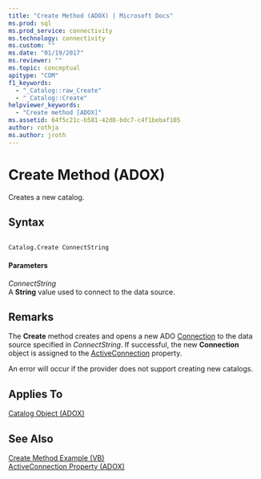 ```yaml
---
title: "Create Method (ADOX) | Microsoft Docs"
ms.prod: sql
ms.prod_service: connectivity
ms.technology: connectivity
ms.custom: ""
ms.date: "01/19/2017"
ms.reviewer: ""
ms.topic: conceptual
apitype: "COM"
f1_keywords: 
  - "_Catalog::raw_Create"
  - "_Catalog::Create"
helpviewer_keywords: 
  - "Create method [ADOX]"
ms.assetid: 64f5c21c-b581-42d8-bdc7-c4f1bebaf105
author: rothja
ms.author: jroth
---
```

# Create Method (ADOX)
Creates a new catalog.  
  
## Syntax  
  
```  
  
Catalog.Create ConnectString  
```  
  
#### Parameters  
 *ConnectString*  
 A **String** value used to connect to the data source.  
  
## Remarks  
 The **Create** method creates and opens a new ADO [Connection](../../../ado/reference/ado-api/connection-object-ado.md) to the data source specified in *ConnectString*. If successful, the new **Connection** object is assigned to the [ActiveConnection](../../../ado/reference/adox-api/activeconnection-property-adox.md) property.  
  
 An error will occur if the provider does not support creating new catalogs.  
  
## Applies To  
 [Catalog Object (ADOX)](../../../ado/reference/adox-api/catalog-object-adox.md)  
  
## See Also  
 [Create Method Example (VB)](../../../ado/reference/adox-api/create-method-example-vb.md)   
 [ActiveConnection Property (ADOX)](../../../ado/reference/adox-api/activeconnection-property-adox.md)
